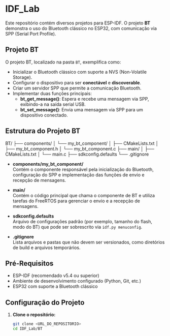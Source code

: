 # IDF_Lab

Este repositório contém diversos projetos para ESP-IDF. O projeto **BT** demonstra o uso do Bluetooth clássico no ESP32, com comunicação via SPP (Serial Port Profile).

## Projeto BT

O projeto BT, localizado na pasta `BT`, exemplifica como:

- Inicializar o Bluetooth clássico com suporte a NVS (Non-Volatile Storage).
- Configurar o dispositivo para ser **conectável** e **discoverable**.
- Criar um servidor SPP que permite a comunicação Bluetooth.
- Implementar duas funções principais:
  - **bt_get_message()**: Espera e recebe uma mensagem via SPP, exibindo-a na saída serial USB.
  - **bt_set_message()**: Envia uma mensagem via SPP para um dispositivo conectado.

## Estrutura do Projeto BT

BT/ ├── components/ │ └── my_bt_component/ │ ├── CMakeLists.txt │ ├── my_bt_component.h │ └── my_bt_component.c ├── main/ │ ├── CMakeLists.txt │ └── main.c ├── sdkconfig.defaults └── .gitignore


- **components/my_bt_component/**  
  Contém o componente responsável pela inicialização do Bluetooth, configuração do SPP e implementação das funções de envio e recepção de mensagens.

- **main/**  
  Contém o código principal que chama o componente de BT e utiliza tarefas do FreeRTOS para gerenciar o envio e a recepção de mensagens.

- **sdkconfig.defaults**  
  Arquivo de configurações padrão (por exemplo, tamanho do flash, modo do BT) que pode ser sobrescrito via `idf.py menuconfig`.

- **.gitignore**  
  Lista arquivos e pastas que não devem ser versionados, como diretórios de build e arquivos temporários.

## Pré-Requisitos

- ESP-IDF (recomendado v5.4 ou superior)
- Ambiente de desenvolvimento configurado (Python, Git, etc.)
- ESP32 com suporte a Bluetooth clássico

## Configuração do Projeto

1. **Clone o repositório:**
   ```bash
   git clone <URL_DO_REPOSITORIO>
   cd IDF_Lab/BT
